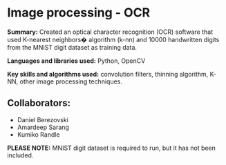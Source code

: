 # Image processing - OCR
**Summary:** Created an optical character recognition (OCR) software that used K-nearest neighbors� algorithm (k-nn) and 10000 handwritten digits from the MNIST digit dataset as training data.

**Languages and libraries used:** Python, OpenCV

**Key skills and algorithms used:** convolution filters, thinning algorithm, K-NN, other image processing techniques. 
## Collaborators: 
- Daniel Berezovski
- Amardeep Sarang
- Kumiko Randle

**PLEASE NOTE:** MNIST digit dataset is required to run, but it has not been included.  